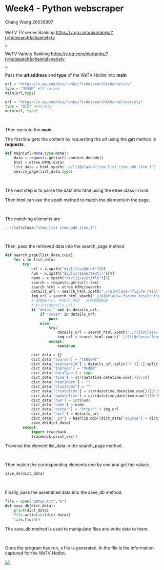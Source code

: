 # Week4 - Python webscraper

Chang Wang 20036997
<br />
<br />
WeTV TV series Ranking
https://v.qq.com/biu/ranks/?t=hotsearch&channel=tv 

<img src="https://static.wixstatic.com/media/27541e_2152ad2683a7414090a5c8a507a994ad~mv2.jpg/v1/fill/w_1480,h_1767,al_c,q_90,usm_0.66_1.00_0.01/27541e_2152ad2683a7414090a5c8a507a994ad~mv2.webp" style="zoom: 50%;" />

<br />

WeTV Variety Ranking
https://v.qq.com/biu/ranks/?t=hotsearch&channel=variety 

<img src="https://static.wixstatic.com/media/27541e_9d7f51bca33540039a85e3cb612727bb~mv2.jpg/v1/fill/w_1480,h_1764,al_c,q_90,usm_0.66_1.00_0.01/27541e_9d7f51bca33540039a85e3cb612727bb~mv2.webp" style="zoom: 50%;" />
<br />

Pass the **url address** and **type** of the WeTV Hotlist into **main**

```python
url = "https://v.qq.com/biu/ranks/?t=hotsearch&channel=tv"
type = "电视剧" #TV series
main(url,type)

url = "https://v.qq.com/biu/ranks/?t=hotsearch&channel=variety"
type = "综艺" #Variety
main(url, type)
```

<br />

Then execute the **main**.

The first line gets the content by requesting the url using the **get** method in **requests**.

```python
def main(url=None,type=None):
    data = requests.get(url).content.decode()
    html = etree.HTML(data)
    list_data = html.xpath('.//li[@class="item_list item_odd item_1"]')
    search_page(list_data,type)
```

<br />

The next step is to parse the data into html using the etree class in lxml.

Then html can use the xpath method to match the elements in the page.

<br />

The matching elements are

```python
. //li[@class="item_list item_odd item_1"]
```

<br />

Then, pass the retrieved data into the search_page method

```python
def search_page(list_data,type):
    for x in list_data:
        try:
            url = x.xpath("div[1]/a/@href")[0]
            num = x.xpath("div[1]/span/text()")[0]
            name = x.xpath("div[1]/a/@title")[0]
            search = requests.get(url).text
            search_html = etree.HTML(search)
            details_url = search_html.xpath(".//a[@class='figure result_figure']/@href")[0]
            img_url = search_html.xpath(".//a[@class='figure result_figure']/img/@src")[0]
            # 如果detail 不再url里边   另外逻辑处理
            # print(details_url)
            if "detail" not in details_url:
                if "cover" in details_url:
                    pass
                else:
                    try:
                        details_url = search_html.xpath(".//li[@class='list_item']/a/@href")[0]
                        img_url = search_html.xpath(".//li[@class='list_item']/a/img/@src")[0]
                    except:
                        continue

            dict_data = {}
            dict_data["source"] = "TENCENT"
            dict_data["sourcePsId"] = details_url.split('/')[-1].split(".")[0] + "_TENCENT"
            dict_data["topType"] = "热播榜"
            dict_data['dataType'] = type
            dict_data['time'] = str(datetime.datetime.now())[0:10]
            dict_data["heatIndex"] = ""
            dict_data["playIndex"] = ""
            dict_data["createTime"] = str(datetime.datetime.now())[0:19]
            dict_data['updateTime'] = str(datetime.datetime.now())[0:19]
            dict_data['num'] = int(num)
            dict_data['name'] = name
            dict_data['poster'] = "https:" + img_url
            dict_data['herf'] = details_url
            dict_data["_id"] = hashlib.md5((dict_data["source"] + dict_data["topType"] + dict_data['name'] + dict_data['time']).encode()).hexdigest()
            save_db(dict_data)
        except:
            import traceback
            traceback.print_exc()
```

Traverse the element list_data in the search_page method.

<br />

Then match the corresponding elements one by one and get the values

```python
save_db(dict_data)
```

<br />

Finally, pass the assembled data into the save_db method.

```python
file = open("QQtop.txt","a")
def save_db(dict_data):
    print(dict_data)
    file.write(str(dict_data))
    file.flush()
```

The save_db method is used to manipulate files and write data to them.

<br />

Once the program has run, a file is generated. In the file is the information captured for the WeTV Hotlist.

![](https://static.wixstatic.com/media/27541e_ab37a6414c184a17a6b367cb899fb7a1~mv2.png/v1/fill/w_1480,h_872,al_c,q_90,usm_0.66_1.00_0.01/27541e_ab37a6414c184a17a6b367cb899fb7a1~mv2.webp)
